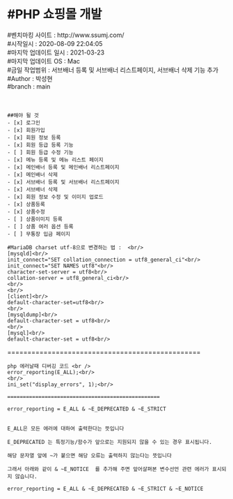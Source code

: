 <h1>#PHP 쇼핑몰 개발</h1>
#벤치마킹 사이트 : http://www.ssumj.com/<br/>
#시작일시 : 2020-08-09 22:04:05<br/>
#마지막 업데이트 일시 : 2021-03-23<br/>
#마지막 업데이트 OS : Mac <br/>
#금일 작업범위 : 서브배너 등록 및 서브배너 리스트페이지, 서브배너 삭제 기능 추가<br/>
#Author : 박성현<br/>
#branch : main<br/>
<br/>
<br/>

```
##해야 될 것
- [x] 로그인
- [x] 회원가입
- [x] 회원 정보 등록
- [x] 회원 등급 등록 기능
- [ ] 회원 등급 수정 기능
- [x] 메뉴 등록 및 메뉴 리스트 페이지
- [x] 메인배너 등록 및 메인배너 리스트페이지
- [x] 메인배너 삭제
- [x] 서브배너 등록 및 서브배너 리스트페이지
- [x] 서브배너 삭제
- [x] 회원 정보 수정 및 이미지 업로드
- [x] 상품등록
- [x] 상품수정
- [ ] 상품이미지 등록
- [ ] 상품 여러 옵션 등록
- [ ] 무통장 입금 페이지
```

```
#MariaDB charset utf-8으로 변경하는 법 :  <br/>
[mysqld]<br/>
init_connect="SET collation_connection = utf8_general_ci"<br/>
init_connect="SET NAMES utf8"<br/>
character-set-server = utf8<br/>
collation-server = utf8_general_ci<br/>
<br/>
<br/>
[client]<br/>
default-character-set=utf8<br/>
<br/>
[mysqldump]<br/>
default-character-set = utf8<br/>
<br/>
[mysql]<br/>
default-character-set = utf8<br/>
```

================================================

```
php 에러날때 디버깅 코드 <br />
error_reporting(E_ALL);<br/>
<br/>
ini_set("display_errors", 1);<br/>

=================================================

error_reporting = E_ALL & ~E_DEPRECATED & ~E_STRICT


E_ALL은 모든 에러에 대하여 출력한다는 뜻입니다

E_DEPRECATED 는 특정기능/함수가 앞으로는 지원되지 않을 수 있는 경우 표시됩니다.

해당 문자열 앞에 ~가 붙으면 해당 오류는 출력하지 않는다는 뜻입니다

그래서 아래와 같이 & ~E_NOTICE  를 추가해 주면 앞어살펴본 변수선언 관련 에러가 표시되지 않습니다.

error_reporting = E_ALL & ~E_DEPRECATED & ~E_STRICT & ~E_NOTICE
```
